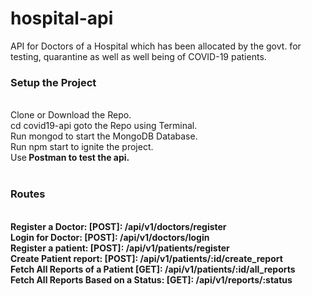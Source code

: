 # hospital-api
API for Doctors of a Hospital which has been allocated by the govt. for testing, quarantine as well as well being of COVID-19 patients.

<h3>Setup the Project</h3>
<br>
Clone or Download the Repo.<br>
cd covid19-api goto the Repo using Terminal.<br>
Run mongod to start the MongoDB Database.<br>
Run npm start to ignite the project.<br>
Use<b> Postman<b> to test the api.<br>
<br>
<h3>Routes</h3>
<br>
Register a Doctor: [POST]: /api/v1/doctors/register<br>
Login for Doctor: [POST]: /api/v1/doctors/login<br>
Register a patient: [POST]: /api/v1/patients/register<br>
Create Patient report: [POST]: /api/v1/patients/:id/create_report<br>
Fetch All Reports of a Patient [GET]: /api/v1/patients/:id/all_reports<br>
Fetch All Reports Based on a Status: [GET]: /api/v1/reports/:status<br>
